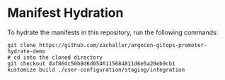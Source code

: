 # Manifest Hydration

To hydrate the manifests in this repository, run the following commands:

```shell
git clone https://github.com/zachaller/argocon-gitops-promoter-hydrate-demo
# cd into the cloned directory
git checkout daf86dc50b8d6d0546115684811d6e5a20eb9cb1
kustomize build ./user-configuration/staging/integration
```
